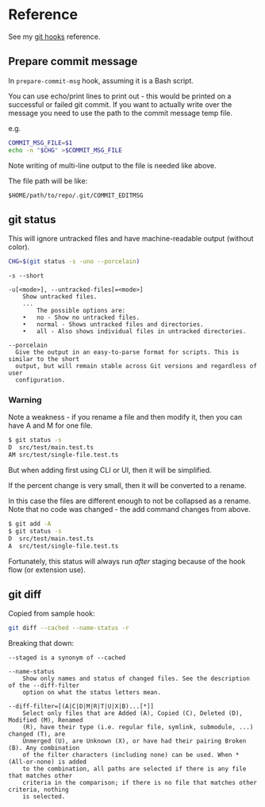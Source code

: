 # Reference

See my [git hooks](https://github.com/MichaelCurrin/dev-cheatsheets/blob/master/cheatsheets/git/hooks.md) reference.


## Prepare commit message

In `prepare-commit-msg` hook, assuming it is a Bash script.

You can use echo/print lines to print out - this would be printed
on a successful or failed git commit.
If you want to actually write over the message you need to use the path to the commit message temp file.

e.g.

```sh
COMMIT_MSG_FILE=$1
echo -n "$CHG" >$COMMIT_MSG_FILE
```

Note writing of multi-line output to the file is needed like above.

The file path will be like:

```
$HOME/path/to/repo/.git/COMMIT_EDITMSG
```

## git status

This will ignore untracked files and have machine-readable output (without color).

```sh
CHG=$(git status -s -uno --porcelain)
```

```
-s --short

-u[<mode>], --untracked-files[=<mode>]
    Show untracked files.
    ...
        The possible options are:
    •   no - Show no untracked files.
    •   normal - Shows untracked files and directories.
    •   all - Also shows individual files in untracked directories.

--porcelain
  Give the output in an easy-to-parse format for scripts. This is similar to the short
  output, but will remain stable across Git versions and regardless of user
  configuration.
```

### Warning

Note a weakness - if you rename a file and then modify it, then you can have A and M for one file.

```sh
$ git status -s
D  src/test/main.test.ts
AM src/test/single-file.test.ts
```

But when adding first using CLI or UI, then it will be simplified. 

If the percent change is very small, then it will be converted to a rename.

In this case the files are different enough to not be collapsed as a rename. Note that no code was changed - the add command changes from above.

```sh
$ git add -A
$ git status -s
D  src/test/main.test.ts
A  src/test/single-file.test.ts
```

Fortunately, this status will always run _after_ staging because of the hook flow (or extension use).


## git diff

Copied from sample hook:

```sh
git diff --cached --name-status -r
```

Breaking that down:

```
--staged is a synonym of --cached

--name-status
    Show only names and status of changed files. See the description of the --diff-filter
    option on what the status letters mean.

--diff-filter=[(A|C|D|M|R|T|U|X|B)...[*]]
    Select only files that are Added (A), Copied (C), Deleted (D), Modified (M), Renamed
    (R), have their type (i.e. regular file, symlink, submodule, ...) changed (T), are
    Unmerged (U), are Unknown (X), or have had their pairing Broken (B). Any combination
    of the filter characters (including none) can be used. When * (All-or-none) is added
    to the combination, all paths are selected if there is any file that matches other
    criteria in the comparison; if there is no file that matches other criteria, nothing
    is selected.
```
